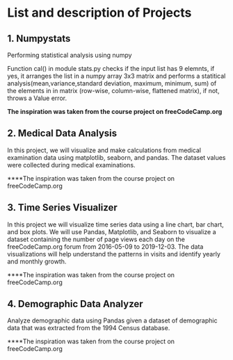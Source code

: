 # List and description of Projects

## 1. Numpystats
Performing statistical analysis using numpy

Function cal() in module stats.py checks if the input list has 9 elemnts, if yes, it arranges the list in a numpy array 3x3 matrix and performs a statitical analysis(mean,variance,standard deviation, maximum, minimum, sum) of the elements in in matrix (row-wise, column-wise, flattened matrix), if not, throws a Value error.

****The inspiration was taken from the course project on freeCodeCamp.org**** 


## 2. Medical Data Analysis
In this project, we will visualize and make calculations from medical examination data using matplotlib, seaborn, and pandas. 
The dataset values were collected during medical examinations.

****The inspiration was taken from the course project on freeCodeCamp.org 


## 3. Time Series Visualizer
In this project we will visualize time series data using a line chart, bar chart, and box plots.
We will use Pandas, Matplotlib, and Seaborn to visualize a dataset containing the number of page views each day on the freeCodeCamp.org forum from 2016-05-09 to 2019-12-03.
The data visualizations will help understand the patterns in visits and identify yearly and monthly growth.

****The inspiration was taken from the course project on freeCodeCamp.org


## 4. Demographic Data Analyzer

Analyze demographic data using Pandas given a dataset of demographic data that was extracted from the 1994 Census database.

****The inspiration was taken from the course project on freeCodeCamp.org
